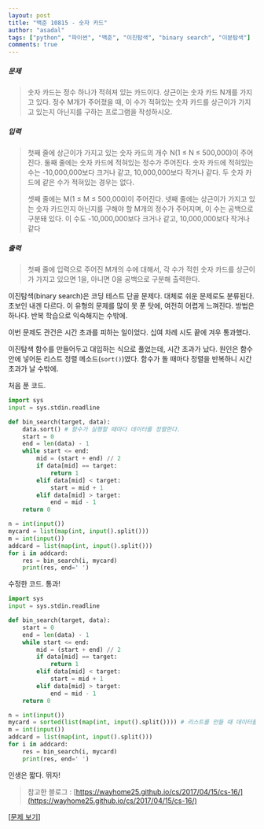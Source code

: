 ```yaml
---
layout: post
title: "백준 10815 - 숫자 카드"
author: "asadal"
tags: ["python", "파이썬", "백준", "이진탐색", "binary search", "이분탐색"]
comments: true
---
```


##### 문제

>숫자 카드는 정수 하나가 적혀져 있는 카드이다. 상근이는 숫자 카드 N개를 가지고 있다. 정수 M개가 주어졌을 때, 이 수가 적혀있는 숫자 카드를 상근이가 가지고 있는지 아닌지를 구하는 프로그램을 작성하시오.

##### 입력

>첫째 줄에 상근이가 가지고 있는 숫자 카드의 개수 N(1 ≤ N ≤ 500,000)이 주어진다. 둘째 줄에는 숫자 카드에 적혀있는 정수가 주어진다. 숫자 카드에 적혀있는 수는 -10,000,000보다 크거나 같고, 10,000,000보다 작거나 같다. 두 숫자 카드에 같은 수가 적혀있는 경우는 없다.
>
>셋째 줄에는 M(1 ≤ M ≤ 500,000)이 주어진다. 넷째 줄에는 상근이가 가지고 있는 숫자 카드인지 아닌지를 구해야 할 M개의 정수가 주어지며, 이 수는 공백으로 구분돼 있다. 이 수도 -10,000,000보다 크거나 같고, 10,000,000보다 작거나 같다

##### 출력

>첫째 줄에 입력으로 주어진 M개의 수에 대해서, 각 수가 적힌 숫자 카드를 상근이가 가지고 있으면 1을, 아니면 0을 공백으로 구분해 출력한다.

이진탐색(binary search)은 코딩 테스트 단골 문제다. 대체로 쉬운 문제로도 분류된다. 초보인 내겐 다르다. 이 유형의 문제를 많이 못 푼 탓에, 여전히 어렵게 느껴진다. 방법은 하나다. 반복 학습으로 익숙해지는 수밖에.

이번 문제도 관건은 시간 초과를 피하는 일이었다. 십여 차례 시도 끝에 겨우 통과했다. 

이진탐색 함수를 만들어두고 대입하는 식으로 풀었는데, 시간 초과가 났다. 원인은 함수 안에 넣어둔 리스트 정렬 메소드(`sort()`)였다. 함수가 돌 때마다 정렬을 반복하니 시간 초과가 날 수밖에.

처음 푼 코드.

```python
import sys
input = sys.stdin.readline

def bin_search(target, data):
    data.sort() # 함수가 실행할 때마다 데이터를 정렬한다.
    start = 0
    end = len(data) - 1
    while start <= end:
        mid = (start + end) // 2
        if data[mid] == target:
            return 1
        elif data[mid] < target:
            start = mid + 1
        elif data[mid] > target:
            end = mid - 1
    return 0

n = int(input())
mycard = list(map(int, input().split()))
m = int(input())
addcard = list(map(int, input().split()))
for i in addcard:
    res = bin_search(i, mycard)
    print(res, end=' ')
```

수정한 코드. 통과!

```python
import sys
input = sys.stdin.readline

def bin_search(target, data):
    start = 0
    end = len(data) - 1
    while start <= end:
        mid = (start + end) // 2
        if data[mid] == target:
            return 1
        elif data[mid] < target:
            start = mid + 1
        elif data[mid] > target:
            end = mid - 1
    return 0

n = int(input())
mycard = sorted(list(map(int, input().split()))) # 리스트를 만들 때 데이터를 정렬해준다.
m = int(input())
addcard = list(map(int, input().split()))
for i in addcard:
    res = bin_search(i, mycard)
    print(res, end=' ')
```

인생은 짧다. 뛰자!

>참고한 블로그 : [https://wayhome25.github.io/cs/2017/04/15/cs-16/](https://wayhome25.github.io/cs/2017/04/15/cs-16/)

[[문제 보기](https://www.acmicpc.net/problem/10815)]
